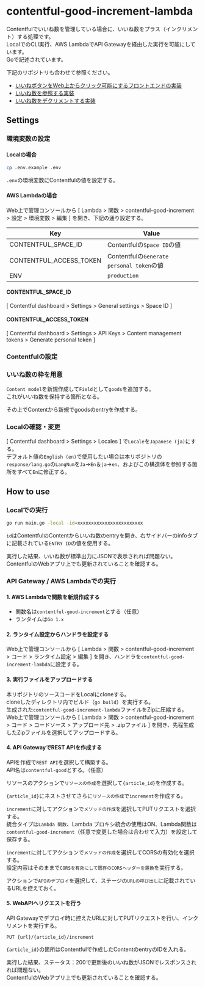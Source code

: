 # contentful-good-increment-lambda

Contentfulでいいね数を管理している場合に、いいね数をプラス（インクリメント）する処理です。  
LocalでのCLI実行、AWS LambdaでAPI Gatewayを経由した実行を可能にしています。  
Goで記述されています。

下記のリポジトリも合わせて参照ください。

- [いいねボタンをWeb上からクリック可能にするフロントエンドの実装](https://github.com/datsukan/good-button)
- [いいね数を参照する実装](https://github.com/datsukan/contentful-good-ref-lambda)
- [いいね数をデクリメントする実装](https://github.com/datsukan/contentful-good-decrement-lambda)

## Settings

### 環境変数の設定

#### Localの場合

```sh
cp .env.example .env
```

`.env`の環境変数にContentfulの値を設定する。


#### AWS Lambdaの場合

Web上で管理コンソールから [ Lambda > 関数 > contentful-good-increment > 設定 > 環境変数 > 編集 ] を開き、下記の通り設定する。

| Key | Value |
| --- | --- |
| CONTENTFUL_SPACE_ID | Contentfulの`Space ID`の値 |
| CONTENTFUL_ACCESS_TOKEN | Contentfulの`Generate personal token`の値 |
| ENV | `production` |

#### CONTENTFUL_SPACE_ID

[ Contentful dashboard > Settings > General settings > Space ID ]

#### CONTENTFUL_ACCESS_TOKEN

[ Contentful dashboard > Settings > API Keys > Content management tokens > Generate personal token ]


### Contentfulの設定

### いいね数の枠を用意

`Content model`を新規作成して`Field`として`goods`を追加する。  
これがいいね数を保持する箇所となる。

その上でContentから新規でgoodsのentryを作成する。

### Localの確認・変更

[ Contentful dashboard > Settings > Locales ] で`Locale`を`Japanese (ja)`にする。  
デフォルト値の`English (en)`で使用したい場合は本リポジトリの`response/lang.go`の`LangNum`を`Ja`→`En`＆`ja`→`en`、およびこの構造体を参照する箇所をすべて`En`に修正する。

## How to use

### Localでの実行

```sh
go run main.go -local -id=xxxxxxxxxxxxxxxxxxxxxxxx
```

`id`はContentfulのContentからいいね数のentryを開き、右サイドバーのinfoタブに記載されている`ENTRY ID`の値を使用する。

実行した結果、いいね数が標準出力にJSONで表示されれば問題ない。  
ContentfulのWebアプリ上でも更新されていることを確認する。

### API Gateway / AWS Lambdaでの実行

#### 1. AWS Lambdaで関数を新規作成する

- 関数名は`contentful-good-increment`とする（任意）
- ランタイムは`Go 1.x`

#### 2. ランタイム設定からハンドラを設定する

Web上で管理コンソールから [ Lambda > 関数 > contentful-good-increment > コード > ランタイム設定 > 編集 ] を開き、ハンドラを`contentful-good-increment-lambda`に設定する。

#### 3. 実行ファイルをアップロードする

本リポジトリのソースコードをLocalにcloneする。  
cloneしたディレクトリ内でビルド（`go build`）を実行する。  
生成された`contentful-good-increment-lambda`ファイルをZipに圧縮する。  
Web上で管理コンソールから [ Lambda > 関数 > contentful-good-increment > コード > コードソース > アップロード先 > .zipファイル ] を開き、先程生成したZipファイルを選択してアップロードする。

#### 4. API GatewayでREST APIを作成する

APIを作成で`REST API`を選択して構築する。  
API名は`contentful-good`とする。（任意）  

リソースのアクションで`リソースの作成`を選択して`{article_id}`を作成する。  

`{article_id}`にネストさせてさらに`リソースの作成`で`increment`を作成する。  

`increment`に対してアクションで`メソッドの作成`を選択してPUTリクエストを選択する。  
統合タイプは`Lambda 関数`、Lambda プロキシ統合の使用はON、Lambda関数は`contentful-good-increment`（任意で変更した場合は合わせて入力）を設定して保存する。  

`increment`に対してアクションで`メソッドの作成`を選択してCORSの有効化を選択する。  
設定内容はそのままで`CORSを有効にして既存のCORSヘッダーを置換`を実行する。

アクションで`APIのデプロイ`を選択して、ステージの`URLの呼び出し`に記載されているURLを控えておく。

#### 5. WebAPIへリクエストを行う

API Gatewayでデプロイ時に控えたURLに対してPUTリクエストを行い、インクリメントを実行する。

```
PUT {url}/{article_id}/increment
```

`{article_id}`の箇所はContentfulで作成したContentのentryのIDを入れる。

実行した結果、ステータス：200で更新後のいいね数がJSONでレスポンスされれば問題ない。  
ContentfulのWebアプリ上でも更新されていることを確認する。
